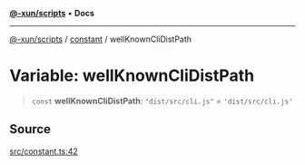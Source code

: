 [**@-xun/scripts**](../../README.md) • **Docs**

***

[@-xun/scripts](../../README.md) / [constant](../README.md) / wellKnownCliDistPath

# Variable: wellKnownCliDistPath

> `const` **wellKnownCliDistPath**: `"dist/src/cli.js"` = `'dist/src/cli.js'`

## Source

[src/constant.ts:42](https://github.com/Xunnamius/xscripts/blob/380c055b2920c8b96b65dc89b97b6497f996c452/src/constant.ts#L42)
